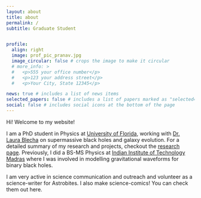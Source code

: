 ```yaml
---
layout: about
title: about
permalink: /
subtitle: Graduate Student


profile:
  align: right
  image: prof_pic_pranav.jpg
  image_circular: false # crops the image to make it circular
  # more_info: >
  #   <p>555 your office number</p>
  #   <p>123 your address street</p>
  #   <p>Your City, State 12345</p>

news: true # includes a list of news items
selected_papers: false # includes a list of papers marked as "selected={true}"
social: false # includes social icons at the bottom of the page
---
```


Hi! Welcome to my website!


I am a PhD student in Physics at [University of Florida](https://www.phys.ufl.edu/wp/), working with [Dr. Laura Blecha](http://www.phys.ufl.edu/~lblecha/) on supermassive black holes and galaxy evolution. For a detailed summary of my research and projects, checkout the [research page](projects). Previously, I did a BS-MS Physics at [Indian Institute of Technology Madras](https://www.iitm.ac.in/) where I was involved in modelling gravitational waveforms for binary black holes. 

I am very active in science communication and outreach and volunteer as a science-writer for Astrobites. I also make science-comics! You can check them out here.






<!-- <p align="center">
<img align="center" width="500" height="500" src="https://media.newyorker.com/cartoons/593b65345d2f45736c34cecc/master/w_1280,c_limit/birds.jpg">
</p>

<div style="text-align: center"> <em>"Was that you I heard just now, or was it two black holes colliding?”</em>  </div>


<div style="text-align: center"> <small> Credits: New Yorker, February 12, 2016 </small></div> -->




<!-- Link to your social media connections, too. This theme is set up to use [Font Awesome icons](https://fontawesome.com/) and [Academicons](https://jpswalsh.github.io/academicons/), like the ones below. Add your Facebook, Twitter, LinkedIn, Google Scholar, or just disable all of them. -->
